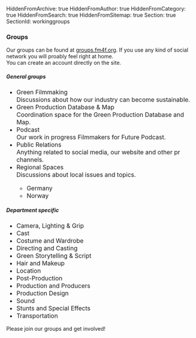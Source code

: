 HiddenFromArchive: true
HiddenFromAuthor: true
HiddenFromCategory: true
HiddenFromSearch: true
HiddenFromSitemap: true
Section: true
SectionId: workinggroups

### Groups
Our groups can be found at [groups.fm4f.org](https://groups.fm4f.org). If you use any kind of social network you will proably feel right at home.  
You can create an account directly on the site.

##### General groups
<ul class="text-white list" style="font-size:1rem">
  <li class="text-white font-weight-normal">Green Filmmaking</li>
  <span class="text-white-50 font-weight-light">Discussions about how our industry can become sustainable.</span>
  <li class="text-white font-weight-normal">Green Production Database & Map</li>
  <span class="text-white-50 font-weight-light">Coordination space for the Green Production Database and Map.</span>
  <li class="text-white font-weight-normal">Podcast</li>
  <span class="text-white-50 font-weight-light">Our work in progress Filmmakers for Future Podcast.</span>
  <li class="text-white font-weight-normal">Public Relations</li>
  <span class="text-white-50 font-weight-light">Anything related to social media, our website and other pr channels.</span>
  <li class="text-white font-weight-normal">Regional Spaces</li>
  <span class="text-white-50 font-weight-light">Discussions about local issues and topics.</span>
  <ul class="text-white list" style="font-size:1rem">
    <li class="text-white font-weight-normal">Germany</li>
    <li class="text-white font-weight-normal">Norway</li>
  </ul>
</ul>

##### Department specific
<ul class="text-white list col-xl-3 col-lg-3 col-md-5 col-sm-10 col-20 mx-3" style="font-size:1rem">
  <li class="text-white font-weight-normal">Camera, Lighting & Grip</li>
  <li class="text-white font-weight-normal">Cast</li>
  <li class="text-white font-weight-normal">Costume and Wardrobe</li>
  <li class="text-white font-weight-normal">Directing and Casting</li>
  <li class="text-white font-weight-normal">Green Storytelling & Script</li>
  <li class="text-white font-weight-normal">Hair and Makeup</li>
  <li class="text-white font-weight-normal">Location</li>
  <li class="text-white font-weight-normal">Post-Production</li>
  <li class="text-white font-weight-normal">Production and Producers</li>
  <li class="text-white font-weight-normal">Production Design</li>
  <li class="text-white font-weight-normal">Sound</li>
  <li class="text-white font-weight-normal">Stunts and Special Effects</li>
  <li class="text-white font-weight-normal">Transportation</li>
</ul>

Please join our groups and get involved!
